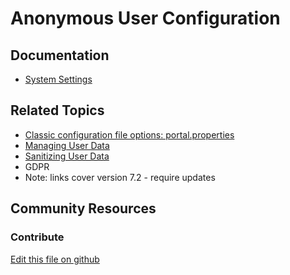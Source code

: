 # Anonymous User Configuration

## Documentation

* [System Settings](https://learn.liferay.com/dxp/7.x/en/system-administration/system_settings.html)

## Related Topics

* [Classic configuration file options: portal.properties](https://docs.liferay.com/portal/7.3-latest/propertiesdoc/portal.properties.html)
* [Managing User Data](https://portal.liferay.dev/docs/7-2/user/-/knowledge_base/u/managing-user-data)
* [Sanitizing User Data](https://portal.liferay.dev/docs/7-2/user/-/knowledge_base/u/managing-user-data)
* GDPR
* Note: links cover version 7.2 - require updates

## Community Resources


### Contribute

[Edit this file on github](https://github.com/olafk/controlpanel-documentation-docs/blob/master/md/73en/com_liferay_configuration_admin_web_portlet_SystemSettingsPortlet/com.liferay.user.associated.data.web.internal.configuration.AnonymousUserConfiguration.md)
